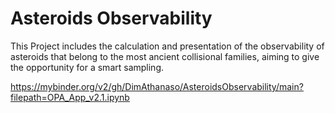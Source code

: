 # Asteroids Observability
This Project includes the calculation and presentation of the observability of asteroids that belong to the most ancient collisional families, aiming to give the opportunity for a smart sampling. 

https://mybinder.org/v2/gh/DimAthanaso/AsteroidsObservability/main?filepath=OPA_App_v2.1.ipynb
